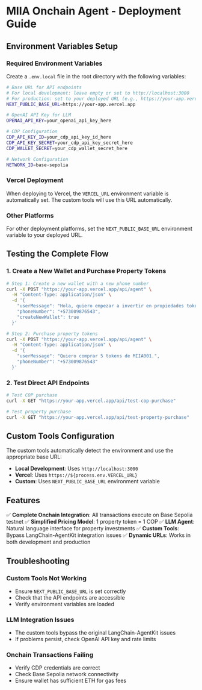 # MIIA Onchain Agent - Deployment Guide

## Environment Variables Setup

### Required Environment Variables

Create a `.env.local` file in the root directory with the following variables:

```bash
# Base URL for API endpoints
# For local development: leave empty or set to http://localhost:3000
# For production: set to your deployed URL (e.g., https://your-app.vercel.app)
NEXT_PUBLIC_BASE_URL=https://your-app.vercel.app

# OpenAI API Key for LLM
OPENAI_API_KEY=your_openai_api_key_here

# CDP Configuration
CDP_API_KEY_ID=your_cdp_api_key_id_here
CDP_API_KEY_SECRET=your_cdp_api_key_secret_here
CDP_WALLET_SECRET=your_cdp_wallet_secret_here

# Network Configuration
NETWORK_ID=base-sepolia
```

### Vercel Deployment

When deploying to Vercel, the `VERCEL_URL` environment variable is automatically set. The custom tools will use this URL automatically.

### Other Platforms

For other deployment platforms, set the `NEXT_PUBLIC_BASE_URL` environment variable to your deployed URL.

## Testing the Complete Flow

### 1. Create a New Wallet and Purchase Property Tokens

```bash
# Step 1: Create a new wallet with a new phone number
curl -X POST "https://your-app.vercel.app/api/agent" \
  -H "Content-Type: application/json" \
  -d '{
    "userMessage": "Hola, quiero empezar a invertir en propiedades tokenizadas. Necesito crear una wallet y comprar tokens COP.",
    "phoneNumber": "+573009876543",
    "createNewWallet": true
  }'

# Step 2: Purchase property tokens
curl -X POST "https://your-app.vercel.app/api/agent" \
  -H "Content-Type: application/json" \
  -d '{
    "userMessage": "Quiero comprar 5 tokens de MIIA001.",
    "phoneNumber": "+573009876543"
  }'
```

### 2. Test Direct API Endpoints

```bash
# Test COP purchase
curl -X GET "https://your-app.vercel.app/api/test-cop-purchase"

# Test property purchase
curl -X GET "https://your-app.vercel.app/api/test-property-purchase"
```

## Custom Tools Configuration

The custom tools automatically detect the environment and use the appropriate base URL:

- **Local Development**: Uses `http://localhost:3000`
- **Vercel**: Uses `https://${process.env.VERCEL_URL}`
- **Custom**: Uses `NEXT_PUBLIC_BASE_URL` environment variable

## Features

✅ **Complete Onchain Integration**: All transactions execute on Base Sepolia testnet
✅ **Simplified Pricing Model**: 1 property token = 1 COP
✅ **LLM Agent**: Natural language interface for property investments
✅ **Custom Tools**: Bypass LangChain-AgentKit integration issues
✅ **Dynamic URLs**: Works in both development and production

## Troubleshooting

### Custom Tools Not Working
- Ensure `NEXT_PUBLIC_BASE_URL` is set correctly
- Check that the API endpoints are accessible
- Verify environment variables are loaded

### LLM Integration Issues
- The custom tools bypass the original LangChain-AgentKit issues
- If problems persist, check OpenAI API key and rate limits

### Onchain Transactions Failing
- Verify CDP credentials are correct
- Check Base Sepolia network connectivity
- Ensure wallet has sufficient ETH for gas fees
